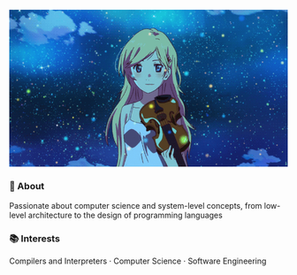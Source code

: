 ![Cool Animation](gif.gif)

### 🧾 About
Passionate about computer science and system-level concepts, from low-level architecture to the design of programming languages

### 📚 Interests
Compilers and Interpreters · Computer Science · Software Engineering
